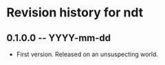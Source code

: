 # Revision history for ndt

## 0.1.0.0 -- YYYY-mm-dd

* First version. Released on an unsuspecting world.
